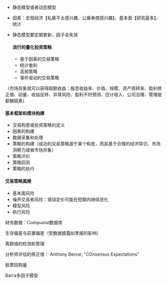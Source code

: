 - 静态模型或者动态模型

- 因素：宏观经济【私募不太感兴趣、公募券商感兴趣】、基本面【研究最多】、统计

- 静态模型要定期更新，因子会失效

  #### 流行的量化投资策略

  - 基于因素的交易策略
  - 统计套利
  - 高频策略
  - 事件驱动的交易策略

（市场异象就可以获得超额收益：股息收益率、价值、规模、资产周转率、盈利修正值、动量、收益反转、异常风险、盈利不符预测、应计收入、公司治理、管理层薪酬因素）

#### 基本框架和模块构建

- 交易构思或投资策略的定义
- 因素的构建
- 数据采集和处理
- 策略的构建（成功的交易策略源于某个构思，而其基于合理的经济常识、市场洞察力或者市场异象）
- 策略评价
- 策略回测
- 策略的执行

#### 交易策略風險

- 基本面风险
- 噪声交易者风险：错误定价可能在短期内继续恶化
- 模型风险
- 执行风险

财务数据：Compustat数据库

生存偏差与前置偏差（受数据披露如季报的影响）

离群值的检测和管理

分析师评估的修正值：
Anthony Bercel, "COnsensus Expectations"

股票回购量



Barra多因子模型

